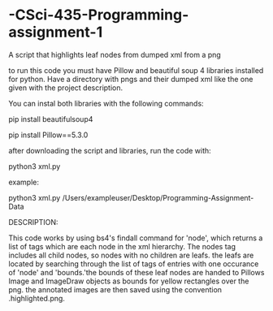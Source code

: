 # -CSci-435-Programming-assignment-1
A script that highlights leaf nodes from dumped xml from a png


to run this code you must have Pillow and beautiful soup 4 libraries installed for python. Have a directory with pngs and their dumped xml like the one given with the project description.

You can instal both libraries with the following commands:

pip install beautifulsoup4

pip install Pillow==5.3.0

after downloading the script and libraries, run the code with:

python3 xml.py <path to file with xml and pngs>

example:

python3 xml.py /Users/exampleuser/Desktop/Programming-Assignment-Data
  
  
  
DESCRIPTION:

This code works by using bs4's findall command for 'node', which returns a list of tags which are each node in the xml hierarchy. The nodes tag includes all child nodes, so nodes with no children are leafs. the leafs are located by searching through the list of tags of entries with one occurance of 'node' and 'bounds.'the bounds of these leaf nodes are handed to Pillows Image and ImageDraw objects as bounds for yellow rectangles over the png. the annotated images are then saved using the convention <xml-file-name>.highlighted.png.
  
